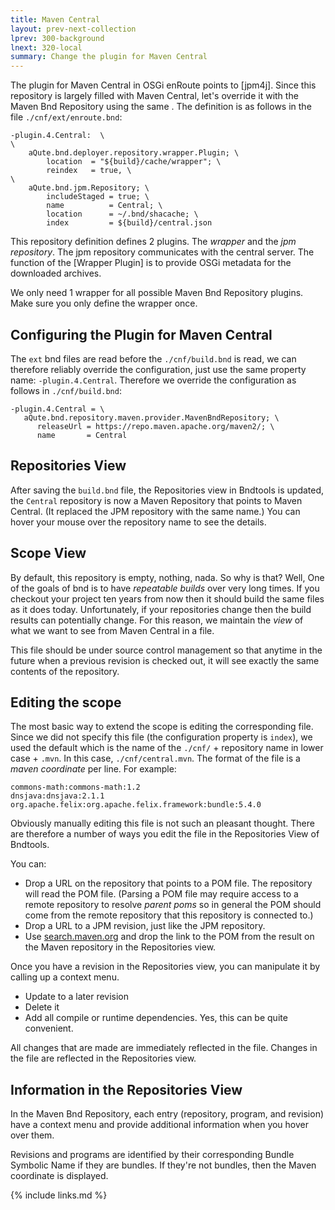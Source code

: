 ```yaml
---
title: Maven Central
layout: prev-next-collection
lprev: 300-background
lnext: 320-local
summary: Change the plugin for Maven Central
---
```


The plugin for Maven Central in OSGi enRoute points to [jpm4j]. Since this repository is largely filled with Maven Central, let's override it with the Maven Bnd Repository using the same . The definition is as follows in the file `./cnf/ext/enroute.bnd`:

	-plugin.4.Central:  \
	\
	    aQute.bnd.deployer.repository.wrapper.Plugin; \
	        location  = "${build}/cache/wrapper"; \
	        reindex   = true, \
	\
	    aQute.bnd.jpm.Repository; \
	        includeStaged = true; \
	        name          = Central; \
	        location      = ~/.bnd/shacache; \
	        index         = ${build}/central.json

This repository definition defines 2 plugins. The _wrapper_ and the _jpm repository_. The jpm repository communicates with the central server. The function of the [Wrapper Plugin] is to provide OSGi metadata for the downloaded archives.

We only need 1 wrapper for all possible Maven Bnd Repository plugins. Make sure you only define the wrapper once.

## Configuring the Plugin for Maven Central

The `ext` bnd files are read before the `./cnf/build.bnd` is read, we can therefore reliably override the configuration, just use the same property name: `-plugin.4.Central`. Therefore we override the configuration as follows in `./cnf/build.bnd`:

	-plugin.4.Central = \
	   aQute.bnd.repository.maven.provider.MavenBndRepository; \
	      releaseUrl = https://repo.maven.apache.org/maven2/; \
	      name       = Central

## Repositories View

After saving the `build.bnd` file, the Repositories view in Bndtools is updated, the `Central` repository is now a Maven Repository that points to Maven Central.  (It replaced the JPM repository with the same name.) You can hover your mouse over the repository name to see the details.

## Scope View

By default, this repository is empty, nothing, nada. So why is that? Well, One of the goals of bnd is to have _repeatable builds_ over very long times. If you checkout your project ten years from now then it should build the same files as it does today. Unfortunately, if your repositories change then the build results can potentially change. For this reason, we maintain the _view_ of what we want to see from Maven Central in a file.

This file should be under source control management so that anytime in the future when a previous revision is checked out, it will see exactly the same contents of the repository.

## Editing the scope

The most basic way to extend the scope is editing the corresponding file. Since we did not specify this file (the configuration property is `index`), we used the default which is the name of the `./cnf/` + repository name in lower case + `.mvn`. In this case, `./cnf/central.mvn`.  The format of the file is a _maven coordinate_ per line. For example:

	commons-math:commons-math:1.2
	dnsjava:dnsjava:2.1.1
	org.apache.felix:org.apache.felix.framework:bundle:5.4.0

Obviously manually editing this file is not such an pleasant thought. There are therefore a number of ways you edit the file in the Repositories View of Bndtools.

You can:

* Drop a URL on the repository that points to a POM file. The repository will read the POM file. (Parsing a POM file may require access to a remote repository to resolve _parent poms_ so in general the POM should come from the remote repository that this repository is connected to.)
* Drop a URL to a JPM revision, just like the JPM repository.
* Use [search.maven.org](http://search.maven.org/) and drop the link to the POM from the result on the Maven repository in the Repositories view.

Once you have a revision in the Repositories view, you can manipulate it by calling up a context menu.

* Update to a later revision
* Delete it
* Add all compile or runtime dependencies. Yes, this can be quite convenient.

All changes that are made are immediately reflected in the file. Changes in the file are reflected in the Repositories view.

## Information in the Repositories View

In the Maven Bnd Repository, each entry (repository, program, and revision) have a context menu and provide additional information when you hover over them.

Revisions and programs are identified by their corresponding Bundle Symbolic Name if they are bundles. If they're not bundles, then the Maven coordinate is displayed.

{% include links.md %}
